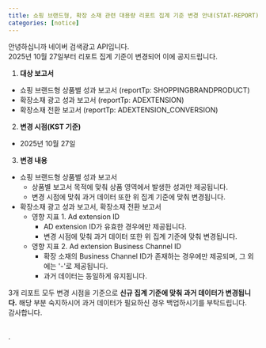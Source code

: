 ```yaml
---
title: 쇼핑 브랜드형, 확장 소재 관련 대용량 리포트 집계 기준 변경 안내(STAT-REPORT)
categories: [notice]
---
```


안녕하십니까 네이버 검색광고 API입니다.<br>
2025년 10월 27일부터 리포트 집계 기준이 변경되어 이에 공지드립니다. <br>

1. **대상 보고서** <br>
  * 쇼핑 브랜드형 상품별 성과 보고서 (reportTp: SHOPPINGBRANDPRODUCT)
  * 확장소재 광고 성과 보고서 (reportTp: ADEXTENSION)
  * 확장소재 전환 보고서 (reportTp: ADEXTENSION_CONVERSION)

2.  **변경 시점(KST 기준)** <br>
  * 2025년 10월 27일

3. **변경 내용**<br>
  * 쇼핑 브랜드형 상품별 성과 보고서 <br>
    * 상품별 보고서 목적에 맞춰 상품 영역에서 발생한 성과만 제공됩니다. <br>
    * 변경 시점에 맞춰 과거 데이터 또한 위 집계 기준에 맞춰 변경됩니다. <br>
  *  확장소재 광고 성과 보고서, 확장소재 전환 보고서 <br>
     * 영향 지표 1. Ad extension ID <br>
       * AD extension ID가 유효한 경우에만 제공됩니다. <br>
       * 변경 시점에 맞춰 과거 데이터 또한 위 집계 기준에 맞춰 변경됩니다. <br>
     * 영향 지표 2. Ad extension Business Channel ID <br>
       * 확장 소재의 Business Channel ID가 존재하는 경우에만 제공되며, 그 외에는 '-'로 제공됩니다. <br>
       * 과거 데이터는 동일하게 유지됩니다. <br>

3개 리포트 모두 변경 시점을 기준으로 **신규 집계 기준에 맞춰 과거 데이터가 변경됩니다.** 해당 부분 숙지하시어 과거 데이터가 필요하신 경우 백업하시기를 부탁드립니다.<br>
감사합니다.<br>
<br>

.


